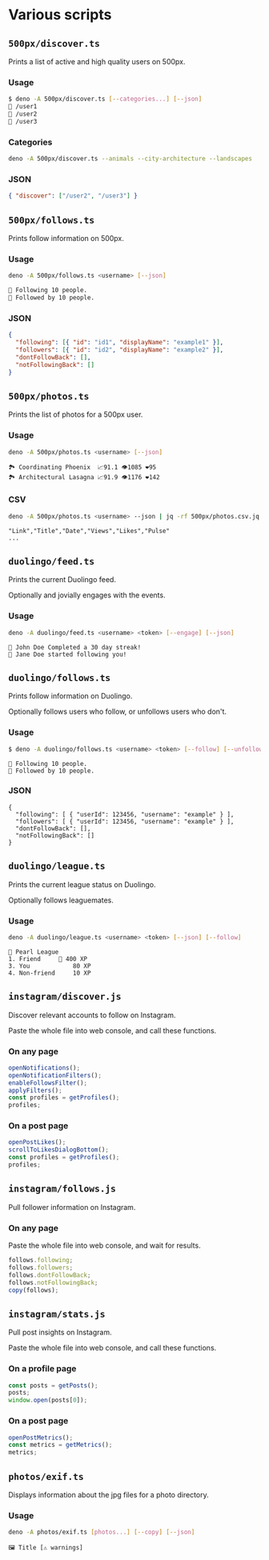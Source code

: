 # Various scripts

## `500px/discover.ts`

Prints a list of active and high quality users on 500px.

### Usage

```sh
$ deno -A 500px/discover.ts [--categories...] [--json]
👤 /user1
👤 /user2
👤 /user3
```

### Categories

```sh
deno -A 500px/discover.ts --animals --city-architecture --landscapes
```

### JSON

```json
{ "discover": ["/user2", "/user3"] }
```

## `500px/follows.ts`

Prints follow information on 500px.

### Usage

```sh
deno -A 500px/follows.ts <username> [--json]
```

```sh
👤 Following 10 people.
👤 Followed by 10 people.
```

### JSON

```json
{
  "following": [{ "id": "id1", "displayName": "example1" }],
  "followers": [{ "id": "id2", "displayName": "example2" }],
  "dontFollowBack": [],
  "notFollowingBack": []
}
```

## `500px/photos.ts`

Prints the list of photos for a 500px user.

### Usage

```sh
deno -A 500px/photos.ts <username> [--json]
```

```
🏞️ Coordinating Phoenix  📈91.1 👁️1085 ❤️95
🏞️ Architectural Lasagna 📈91.9 👁️1176 ❤️142
```

### CSV

```sh
deno -A 500px/photos.ts <username> --json | jq -rf 500px/photos.csv.jq
```

```csv
"Link","Title","Date","Views","Likes","Pulse"
...
```

## `duolingo/feed.ts`

Prints the current Duolingo feed.

Optionally and jovially engages with the events.

### Usage

```sh
deno -A duolingo/feed.ts <username> <token> [--engage] [--json]
```

```
🎉 John Doe Completed a 30 day streak!
👤 Jane Doe started following you!
```

## `duolingo/follows.ts`

Prints follow information on Duolingo.

Optionally follows users who follow, or unfollows users who don't.

### Usage

```sh
$ deno -A duolingo/follows.ts <username> <token> [--follow] [--unfollow] [--json]
```

```
👤 Following 10 people.
👤 Followed by 10 people.
```

### JSON

```
{
  "following": [ { "userId": 123456, "username": "example" } ],
  "followers": [ { "userId": 123456, "username": "example" } ],
  "dontFollowBack": [],
  "notFollowingBack": []
}
```

## `duolingo/league.ts`

Prints the current league status on Duolingo.

Optionally follows leaguemates.

### Usage

```sh
deno -A duolingo/league.ts <username> <token> [--json] [--follow]
```

```
🩷 Pearl League
1. Friend     👤 400 XP
3. You            80 XP
4. Non-friend     10 XP
```

## `instagram/discover.js`

Discover relevant accounts to follow on Instagram.

Paste the whole file into web console, and call these functions.

### On any page

```js
openNotifications();
openNotificationFilters();
enableFollowsFilter();
applyFilters();
const profiles = getProfiles();
profiles;
```

### On a post page

```js
openPostLikes();
scrollToLikesDialogBottom();
const profiles = getProfiles();
profiles;
```

## `instagram/follows.js`

Pull follower information on Instagram.

### On any page

Paste the whole file into web console, and wait for results.

```js
follows.following;
follows.followers;
follows.dontFollowBack;
follows.notFollowingBack;
copy(follows);
```

## `instagram/stats.js`

Pull post insights on Instagram.

Paste the whole file into web console, and call these functions.

### On a profile page

```js
const posts = getPosts();
posts;
window.open(posts[0]);
```

### On a post page

```js
openPostMetrics();
const metrics = getMetrics();
metrics;
```

## `photos/exif.ts`

Displays information about the jpg files for a photo directory.

### Usage

```sh
deno -A photos/exif.ts [photos...] [--copy] [--json]
```

```
🖼 Title [⚠️ warnings]
```
